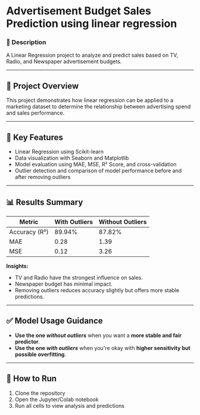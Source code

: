# Advertisement Budget Sales Prediction using linear regression

### 📌 Description  
A Linear Regression project to analyze and predict sales based on TV, Radio, and Newspaper advertisement budgets.

---

## 📁 Project Overview  
This project demonstrates how linear regression can be applied to a marketing dataset to determine the relationship between advertising spend and sales performance.

---

## 🧪 Key Features  
- Linear Regression using Scikit-learn  
- Data visualization with Seaborn and Matplotlib  
- Model evaluation using MAE, MSE, R² Score, and cross-validation  
- Outlier detection and comparison of model performance before and after removing outliers  

---

## 📊 Results Summary  

| Metric         | With Outliers | Without Outliers |
|----------------|----------------|-------------------|
| Accuracy (R²)  | 89.94%         | 87.82%            |
| MAE            | 0.28           | 1.39              |
| MSE            | 0.12           | 3.26              |

**Insights:**  
- TV and Radio have the strongest influence on sales.  
- Newspaper budget has minimal impact.  
- Removing outliers reduces accuracy slightly but offers more stable predictions.

---

## ✅ Model Usage Guidance

- **Use the one _without outliers_** when you want a **more stable and fair predictor**.
- **Use the one _with outliers_** when you're okay with **higher sensitivity but possible overfitting**.

---

## 📎 How to Run  
1. Clone the repository  
2. Open the Jupyter/Colab notebook  
3. Run all cells to view analysis and predictions  
